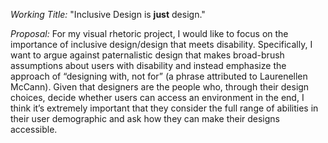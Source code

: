 *Working Title:* "Inclusive Design is **just** design."

*Proposal:* For my visual rhetoric project, I would like to focus on the importance of inclusive design/design that meets disability. Specifically, I want to argue against paternalistic design that makes broad-brush assumptions about users with disability and instead emphasize the approach of “designing with, not for” (a phrase attributed to Laurenellen McCann). Given that designers are the people who, through their design choices, decide whether users can access an environment in the end, I think it’s extremely important that they consider the full range of abilities in their user demographic and ask how they can make their designs accessible.
